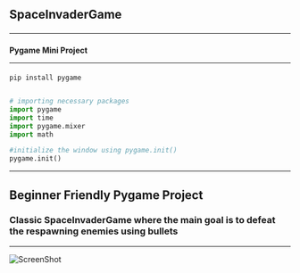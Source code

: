 ## SpaceInvaderGame<hr> 

#### Pygame Mini Project <hr>

`pip install pygame`
<br>

``` python

# importing necessary packages 
import pygame
import time
import pygame.mixer
import math

#initialize the window using pygame.init()
pygame.init()

```
<hr>

## Beginner Friendly Pygame Project  
### Classic SpaceInvaderGame where the main goal is to defeat the respawning enemies using bullets  
<hr>

![ScreenShot](./images/screenshot.png)
